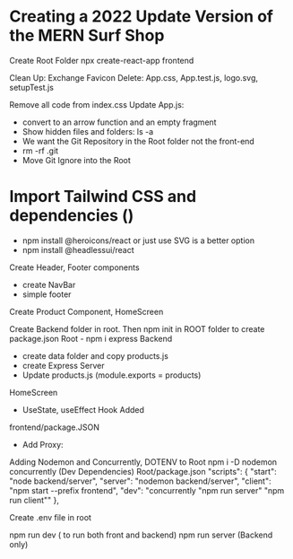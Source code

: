 # Creating a 2022 Update Version of the MERN Surf Shop

Create Root Folder
npx create-react-app frontend

Clean Up:
Exchange Favicon
Delete:
App.css, App.test.js, logo.svg, setupTest.js

Remove all code from index.css
Update App.js:

- convert to an arrow function and an empty fragment
- Show hidden files and folders: ls -a
- We want the Git Repository in the Root folder not the front-end
- rm -rf .git
- Move Git Ignore into the Root

# Import Tailwind CSS and dependencies ()

- npm install @heroicons/react or just use SVG is a better option
- npm install @headlessui/react

Create Header, Footer components

- create NavBar
- simple footer

Create Product Component, HomeScreen

Create Backend folder in root. Then npm init in ROOT folder to create package.json
Root - npm i express
Backend

- create data folder and copy products.js
- create Express Server
- Update products.js (module.exports = products)

HomeScreen

- UseState, useEffect Hook Added

frontend/package.JSON

- Add Proxy:

Adding Nodemon and Concurrently, DOTENV to Root
npm i -D nodemon concurrently (Dev Dependencies)
Root/package.json
    "scripts": {
    "start": "node backend/server",
    "server": "nodemon backend/server",
    "client": "npm start --prefix frontend",
    "dev": "concurrently \"npm run server\" \"npm run client\""
    },

Create .env file in root


npm run dev ( to run both front and backend)
npm run server (Backend only)
